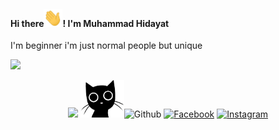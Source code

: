 <h4> Hi there<img src="https://github.com/hd4y2t/hd4y2t/blob/main/assets/gift/wave.gif" width="30px">! I'm Muhammad Hidayat
</h4>
I'm beginner
i'm just normal people but unique

![](https://komarev.com/ghpvc/?username=52199422&color=1897f8&label=PROFILE+VIEWS)
<p align="center">
  
 <img src="https://github-readme-stats.vercel.app/api?username=hd4y2t&show_icons=true&bg_color=0d1117&icon_color=4b8dda&title_color=199afc&text_color=8a939d" />
  <img src="https://github.com/hd4y2t/hd4y2t/blob/main/assets/img/cat.png" width="70px>

</p>


<p align=center><a>
  <h3>Where to find me</h3></a>
</p>
<p><a href="https://github.com/hd4y2t" target="_blank"><img alt="Github" src="https://img.shields.io/badge/GitHub-%2312100E.svg?&style=for-the-badge&logo=Github&logoColor=white" /></a> <a href="https://twitter.com/hd4y2t" target="_blank">
<a href="https://web.facebook.com/profile.php?id=100008265035119" target="_blank"><img alt="Facebook" src="https://img.shields.io/badge/Facebook-1877F2?style=for-the-badge&logo=facebook&logoColor=white" /></a> <a href="https://web.facebook.com/profile.php?id=100008265035119" target="_blank">
<a href="https://www.instagram.com/hd4y2t/" target="_blank"><img alt="Instagram" src="https://img.shields.io/badge/Instagram-E4405F?style=for-the-badge&logo=instagram&logoColor=white" /></a> <a href="https://www.instagram.com/hd4y2t/" target="_blank">
</p>
